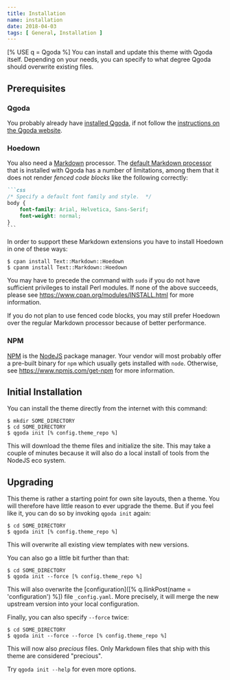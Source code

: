 ```yaml
---
title: Installation
name: installation
date: 2018-04-03
tags: [ General, Installation ]
---
```

[% USE q = Qgoda %]
You can install and update this theme with Qgoda itself.  Depending on your
needs, you can specify to what degree Qgoda should overwrite existing files.

## Prerequisites

### Qgoda

You probably already have [installed Qgoda](http://www.qgoda.net/en/docs/installation/), if not follow the [instructions on the Qgoda website](http://www.qgoda.net/en/docs/installation/).

### Hoedown

You also need a [Markdown](https://daringfireball.net/projects/markdown/syntax) processor.  The [default Markdown processor](http://search.cpan.org/~bobtfish/Text-Markdown/) that is installed with Qgoda has a number of limitations, among them that it does not render *fenced code blocks* like the following correctly:

`````markdown
```css
/* Specify a default font family and style.  */
body {
    font-family: Arial, Helvetica, Sans-Serif;
    font-weight: normal;
}
```
`````

In order to support these Markdown extensions you have to install Hoedown in one of these ways:

```shell
$ cpan install Text::Markdown::Hoedown
$ cpanm install Text::Markdown::Hoedown
```

You may have to precede the command with `sudo` if you do not have sufficient privileges to install Perl modules.  If none of the above succeeds, please see https://www.cpan.org/modules/INSTALL.html for more information.

If you do not plan to use fenced code blocks, you may still prefer Hoedown over the regular Markdown processor because of better performance.

### NPM

[NPM](https://www.npmjs.com/) is the [NodeJS](https://nodejs.org/en/) package manager.  Your vendor will most probably offer a pre-built binary for `npm` which usually gets installed with `node`.  Otherwise, see https://www.npmjs.com/get-npm for more information.

## Initial Installation

You can install the theme directly from the internet with this command:

```shell
$ mkdir SOME_DIRECTORY
$ cd SOME_DIRECTORY
$ qgoda init [% config.theme_repo %]
```

This will download the theme files and initialize the site.  This may take a couple of minutes because it will also do a local install of tools from the NodeJS eco system.

## Upgrading

This theme is rather a starting point for own site layouts, then a theme.  You will therefore have little reason to ever upgrade the theme.  But if you feel like it, you can do so by invoking `qgoda init` again:

```shell
$ cd SOME_DIRECTORY
$ qgoda init [% config.theme_repo %]
```

This will overwrite all existing view templates with new versions.

You can also go a little bit further than that:

```shell
$ cd SOME_DIRECTORY
$ qgoda init --force [% config.theme_repo %]
```

This will also overwrite the [configuration]([% q.llinkPost(name = 'configuration') %]) file `_config.yaml`.  More precisely, it will merge the new upstream version into your local configuration.

Finally, you can also specify `--force` twice:

```shell
$ cd SOME_DIRECTORY
$ qgoda init --force --force [% config.theme_repo %]
```

This will now also *precious* files.  Only Markdown files that ship with this theme are considered "precious".

Try `qgoda init --help` for even more options.
